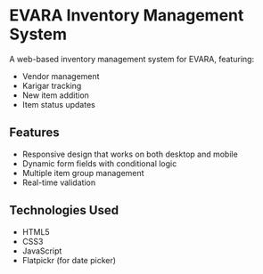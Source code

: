 # EVARA Inventory Management System

A web-based inventory management system for EVARA, featuring:

- Vendor management
- Karigar tracking
- New item addition
- Item status updates

## Features

- Responsive design that works on both desktop and mobile
- Dynamic form fields with conditional logic
- Multiple item group management
- Real-time validation

## Technologies Used

- HTML5
- CSS3
- JavaScript
- Flatpickr (for date picker) 